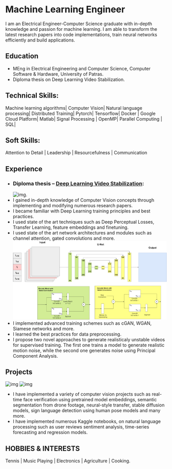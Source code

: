 # Machine Learning Engineer
I am an Electrical Engineer-Computer Science graduate with in-depth knowledge and passion for machine learning. I am able to transform the latest research papers into code implementations, train neural networks efficiently and build applications.

## Education
- MEng in Electrical Engineering and Computer Science, Computer Software & Hardware, University of Patras. 
- Diploma thesis on Deep Learning Video Stabilization.
  
## Technical Skills: 
Machine learning algorithms| Computer Vision| Natural language processing| Distributed Training| Pytorch| Tensorflow| Docker | Google Cloud Platform| Matlab| Signal Processing | OpenMP| Parallel Computing | SQL|

## Soft Skills: 
Attention to Detail |  Leadership |  Resourcefulness | Communication

## Experience
- ### Diploma thesis – [Deep Learning Video Stabilization](https://github.com/btxviny/Konstantinos-Sardelis/blob/main/thesis.pdf):
  ![img](/assets/img/stab_result.gif).
- I gained in-depth knowledge of Computer Vision concepts through implementing and modifying numerous research papers.
- I became familiar with Deep Learning training principles and best practices.
- I used state of the art techniques such as Deep Perceptual Losses, Transfer Learning, feature embeddings and finetuning.
- I used state of the art network architectures and modules such as channel attention, gated convolutions and more.
  ![img](/assets/img/DMBVS_UNET.png)
- I implemented advanced  training schemes such as cGAN, WGAN, Siamese networks and more.
- I learned the best practices for data preprocessing.
- I propose two novel approaches to generate realisticaly unstable videos for supervised training. The first one trains a model to generate realistic motion noise, while the second one generates noise using Principal Component Analysis.

## Projects
![img](/assets/img/neural_style.gif)
![img](/assets/img/faceid.gif)
- I have implemented a variety of computer vision projects such as real-time face verification using pretrained model embeddings, semantic segmentation from drone footage, neural-style transfer, stable diffusion models, sign language detection    using human pose models and many more.
- I have implemented numerous Kaggle notebooks, on natural language processing such as user reviews sentiment analysis, time-series forecasting and regression models.

## HOBBIES & INTERESTS
Tennis | Music Playing | Electronics | Agriculture | Cooking.
